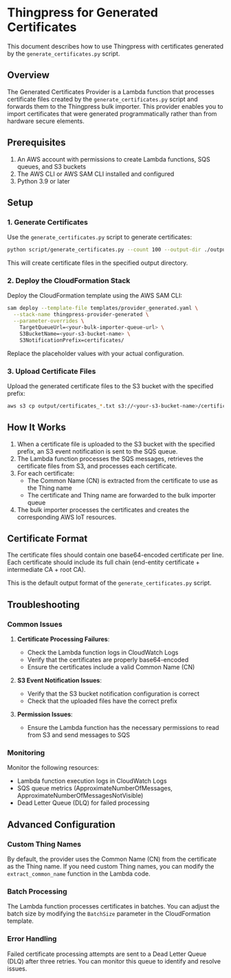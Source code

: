 # Thingpress for Generated Certificates

This document describes how to use Thingpress with certificates generated by the `generate_certificates.py` script.

## Overview

The Generated Certificates Provider is a Lambda function that processes certificate files created by the `generate_certificates.py` script and forwards them to the Thingpress bulk importer. This provider enables you to import certificates that were generated programmatically rather than from hardware secure elements.

## Prerequisites

1. An AWS account with permissions to create Lambda functions, SQS queues, and S3 buckets
2. The AWS CLI or AWS SAM CLI installed and configured
3. Python 3.9 or later

## Setup

### 1. Generate Certificates

Use the `generate_certificates.py` script to generate certificates:

```bash
python script/generate_certificates.py --count 100 --output-dir ./output
```

This will create certificate files in the specified output directory.

### 2. Deploy the CloudFormation Stack

Deploy the CloudFormation template using the AWS SAM CLI:

```bash
sam deploy --template-file templates/provider_generated.yaml \
  --stack-name thingpress-provider-generated \
  --parameter-overrides \
    TargetQueueUrl=<your-bulk-importer-queue-url> \
    S3BucketName=<your-s3-bucket-name> \
    S3NotificationPrefix=certificates/
```

Replace the placeholder values with your actual configuration.

### 3. Upload Certificate Files

Upload the generated certificate files to the S3 bucket with the specified prefix:

```bash
aws s3 cp output/certificates_*.txt s3://<your-s3-bucket-name>/certificates/
```

## How It Works

1. When a certificate file is uploaded to the S3 bucket with the specified prefix, an S3 event notification is sent to the SQS queue.
2. The Lambda function processes the SQS messages, retrieves the certificate files from S3, and processes each certificate.
3. For each certificate:
   - The Common Name (CN) is extracted from the certificate to use as the Thing name
   - The certificate and Thing name are forwarded to the bulk importer queue
4. The bulk importer processes the certificates and creates the corresponding AWS IoT resources.

## Certificate Format

The certificate files should contain one base64-encoded certificate per line. Each certificate should include its full chain (end-entity certificate + intermediate CA + root CA).

This is the default output format of the `generate_certificates.py` script.

## Troubleshooting

### Common Issues

1. **Certificate Processing Failures**:
   - Check the Lambda function logs in CloudWatch Logs
   - Verify that the certificates are properly base64-encoded
   - Ensure the certificates include a valid Common Name (CN)

2. **S3 Event Notification Issues**:
   - Verify that the S3 bucket notification configuration is correct
   - Check that the uploaded files have the correct prefix

3. **Permission Issues**:
   - Ensure the Lambda function has the necessary permissions to read from S3 and send messages to SQS

### Monitoring

Monitor the following resources:

- Lambda function execution logs in CloudWatch Logs
- SQS queue metrics (ApproximateNumberOfMessages, ApproximateNumberOfMessagesNotVisible)
- Dead Letter Queue (DLQ) for failed processing

## Advanced Configuration

### Custom Thing Names

By default, the provider uses the Common Name (CN) from the certificate as the Thing name. If you need custom Thing names, you can modify the `extract_common_name` function in the Lambda code.

### Batch Processing

The Lambda function processes certificates in batches. You can adjust the batch size by modifying the `BatchSize` parameter in the CloudFormation template.

### Error Handling

Failed certificate processing attempts are sent to a Dead Letter Queue (DLQ) after three retries. You can monitor this queue to identify and resolve issues.
